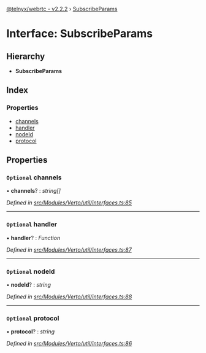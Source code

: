 [@telnyx/webrtc - v2.2.2](../README.md) › [SubscribeParams](subscribeparams.md)

# Interface: SubscribeParams

## Hierarchy

* **SubscribeParams**

## Index

### Properties

* [channels](subscribeparams.md#optional-channels)
* [handler](subscribeparams.md#optional-handler)
* [nodeId](subscribeparams.md#optional-nodeid)
* [protocol](subscribeparams.md#optional-protocol)

## Properties

### `Optional` channels

• **channels**? : *string[]*

*Defined in [src/Modules/Verto/util/interfaces.ts:85](https://github.com/team-telnyx/webrtc/blob/main/packages/js/src/Modules/Verto/util/interfaces.ts#L85)*

___

### `Optional` handler

• **handler**? : *Function*

*Defined in [src/Modules/Verto/util/interfaces.ts:87](https://github.com/team-telnyx/webrtc/blob/main/packages/js/src/Modules/Verto/util/interfaces.ts#L87)*

___

### `Optional` nodeId

• **nodeId**? : *string*

*Defined in [src/Modules/Verto/util/interfaces.ts:88](https://github.com/team-telnyx/webrtc/blob/main/packages/js/src/Modules/Verto/util/interfaces.ts#L88)*

___

### `Optional` protocol

• **protocol**? : *string*

*Defined in [src/Modules/Verto/util/interfaces.ts:86](https://github.com/team-telnyx/webrtc/blob/main/packages/js/src/Modules/Verto/util/interfaces.ts#L86)*

